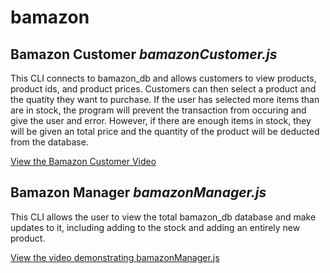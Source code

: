 # bamazon

## Bamazon Customer *bamazonCustomer.js*

This CLI connects to bamazon_db and allows customers to view products, product ids, and product prices. Customers can then select a product and the quatity they want to purchase. If the user has selected more items than are in stock, the program will prevent the transaction from occuring and give the user and error. However, if there are enough items in stock, they will be given an total price and the quantity of the product will be deducted from the database. 

[View the Bamazon Customer Video ](https://youtu.be/HEYeAfOYU1o)


## Bamazon Manager *bamazonManager.js*

This CLI allows the user to view the total bamazon_db database and make updates to it, including adding to the stock and adding an entirely new product. 

[View the video demonstrating bamazonManager.js](https://youtu.be/yVdDbMODqZE)